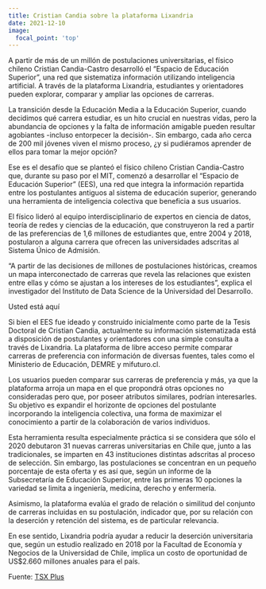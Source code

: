 ```yaml
---
title: Cristian Candia sobre la plataforma Lixandria
date: 2021-12-10
image:
  focal_point: 'top'
---
```


A partir de más de un millón de postulaciones universitarias, el físico chileno Cristian Candia-Castro desarrolló el “Espacio de Educación Superior”, una red que sistematiza información utilizando inteligencia artificial. A través de la plataforma Lixandria, estudiantes y orientadores pueden explorar, comparar y ampliar las opciones de carreras.

<!--more-->

La transición desde la Educación Media a la Educación Superior, cuando decidimos qué carrera estudiar, es un hito crucial en nuestras vidas, pero la abundancia de opciones y la falta de información amigable pueden resultar agobiantes -incluso entorpecer la decisión-. Sin embargo, cada año cerca de 200 mil jóvenes viven el mismo proceso, ¿y si pudiéramos aprender de ellos para tomar la mejor opción?

Ese es el desafío que se planteó el físico chileno Cristian Candia-Castro que, durante su paso por el MIT, comenzó a desarrollar el “Espacio de Educación Superior” (EES), una red que integra la información repartida entre los postulantes antiguos al sistema de educación superior, generando una herramienta de inteligencia colectiva que beneficia a sus usuarios. 

El físico lideró al equipo interdisciplinario de expertos en ciencia de datos, teoría de redes y ciencias de la educación, que construyeron la red a partir de las preferencias de 1,6 millones de estudiantes que, entre 2004 y 2018, postularon a alguna carrera que ofrecen las universidades adscritas al Sistema Único de Admisión.

“A partir de las decisiones de millones de postulaciones históricas, creamos un mapa interconectado de carreras que revela las relaciones que existen entre ellas y cómo se ajustan a los intereses de los estudiantes”, explica el investigador del Instituto de Data Science de la Universidad del Desarrollo.

Usted está aquí

Si bien el EES fue ideado y construido inicialmente como parte de la Tesis Doctoral de Cristian Candia, actualmente su información sistematizada está a disposición de postulantes y orientadores con una simple consulta a través de Lixandria. La plataforma de libre acceso permite comparar carreras de preferencia con información de diversas fuentes, tales como el Ministerio de Educación, DEMRE y mifuturo.cl.

Los usuarios pueden comparar sus carreras de preferencia y más, ya que la plataforma arroja un mapa en el que propondrá otras opciones no consideradas pero que, por poseer atributos similares, podrían interesarles. Su objetivo es expandir el horizonte de opciones del postulante incorporando la inteligencia colectiva, una forma de maximizar el conocimiento a partir de la colaboración de varios individuos.

Esta herramienta resulta especialmente práctica si se considera que sólo el 2020 debutaron 31 nuevas carreras universitarias en Chile que, junto a las tradicionales, se imparten en 43 instituciones distintas adscritas al proceso de selección. Sin embargo, las postulaciones se concentran en un pequeño porcentaje de esta oferta y es así que, según un informe de la Subsecretaría de Educación Superior, entre las primeras 10 opciones la variedad se limita a ingeniería, medicina, derecho y enfermería.

Asimismo, la plataforma evalúa el grado de relación o similitud del conjunto de carreras incluidas en su postulación, indicador que, por su relación con la deserción y retención del sistema, es de particular relevancia.

En ese sentido, Lixandria podría ayudar a reducir la deserción universitaria que, según un estudio realizado en 2018 por la Facultad de Economía y Negocios de la Universidad de Chile, implica un costo de oportunidad de US$2.660 millones anuales para el país.


Fuente: [TSX Plus](https://txsplus.com/2021/12/lixandria-una-plataforma-para-reducir-la-desercion-universitaria/)
